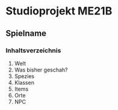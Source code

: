 # Studioprojekt ME21B

## Spielname

### Inhaltsverzeichnis
1. Welt
2. Was bisher geschah?
3. Spezies
4. Klassen
5. Items
6. Orte
7. NPC
